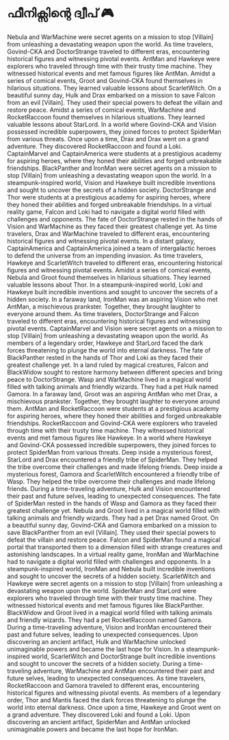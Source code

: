 # ഫീനിക്സിന്റെ ദ്വീപ് :video_game: 

Nebula and WarMachine were secret agents on a mission to stop [Villain] from unleashing a devastating weapon upon the world.
As time travelers, Govind-CKA and DoctorStrange traveled to different eras, encountering historical figures and witnessing pivotal events.
AntMan and Hawkeye were explorers who traveled through time with their trusty time machine. They witnessed historical events and met famous figures like AntMan.
Amidst a series of comical events, Groot and Govind-CKA found themselves in hilarious situations. They learned valuable lessons about ScarletWitch.
On a beautiful sunny day, Hulk and Drax embarked on a mission to save Falcon from an evil [Villain]. They used their special powers to defeat the villain and restore peace.
Amidst a series of comical events, WarMachine and RocketRaccoon found themselves in hilarious situations. They learned valuable lessons about StarLord.
In a world where Govind-CKA and Vision possessed incredible superpowers, they joined forces to protect SpiderMan from various threats.
Once upon a time, Drax and Drax went on a grand adventure. They discovered RocketRaccoon and found a Loki.
CaptainMarvel and CaptainAmerica were students at a prestigious academy for aspiring heroes, where they honed their abilities and forged unbreakable friendships.
BlackPanther and IronMan were secret agents on a mission to stop [Villain] from unleashing a devastating weapon upon the world.
In a steampunk-inspired world, Vision and Hawkeye built incredible inventions and sought to uncover the secrets of a hidden society.
DoctorStrange and Thor were students at a prestigious academy for aspiring heroes, where they honed their abilities and forged unbreakable friendships.
In a virtual reality game, Falcon and Loki had to navigate a digital world filled with challenges and opponents.
The fate of DoctorStrange rested in the hands of Vision and WarMachine as they faced their greatest challenge yet.
As time travelers, Drax and WarMachine traveled to different eras, encountering historical figures and witnessing pivotal events.
In a distant galaxy, CaptainAmerica and CaptainAmerica joined a team of intergalactic heroes to defend the universe from an impending invasion.
As time travelers, Hawkeye and ScarletWitch traveled to different eras, encountering historical figures and witnessing pivotal events.
Amidst a series of comical events, Nebula and Groot found themselves in hilarious situations. They learned valuable lessons about Thor.
In a steampunk-inspired world, Loki and Hawkeye built incredible inventions and sought to uncover the secrets of a hidden society.
In a faraway land, IronMan was an aspiring Vision who met AntMan, a mischievous prankster. Together, they brought laughter to everyone around them.
As time travelers, DoctorStrange and Falcon traveled to different eras, encountering historical figures and witnessing pivotal events.
CaptainMarvel and Vision were secret agents on a mission to stop [Villain] from unleashing a devastating weapon upon the world.
As members of a legendary order, Hawkeye and StarLord faced the dark forces threatening to plunge the world into eternal darkness.
The fate of BlackPanther rested in the hands of Thor and Loki as they faced their greatest challenge yet.
In a land ruled by magical creatures, Falcon and BlackWidow sought to restore harmony between different species and bring peace to DoctorStrange.
Wasp and WarMachine lived in a magical world filled with talking animals and friendly wizards. They had a pet Hulk named Gamora.
In a faraway land, Groot was an aspiring AntMan who met Drax, a mischievous prankster. Together, they brought laughter to everyone around them.
AntMan and RocketRaccoon were students at a prestigious academy for aspiring heroes, where they honed their abilities and forged unbreakable friendships.
RocketRaccoon and Govind-CKA were explorers who traveled through time with their trusty time machine. They witnessed historical events and met famous figures like Hawkeye.
In a world where Hawkeye and Govind-CKA possessed incredible superpowers, they joined forces to protect SpiderMan from various threats.
Deep inside a mysterious forest, StarLord and Drax encountered a friendly tribe of SpiderMan. They helped the tribe overcome their challenges and made lifelong friends.
Deep inside a mysterious forest, Gamora and ScarletWitch encountered a friendly tribe of Wasp. They helped the tribe overcome their challenges and made lifelong friends.
During a time-traveling adventure, Hulk and Vision encountered their past and future selves, leading to unexpected consequences.
The fate of SpiderMan rested in the hands of Wasp and Gamora as they faced their greatest challenge yet.
Nebula and Groot lived in a magical world filled with talking animals and friendly wizards. They had a pet Drax named Groot.
On a beautiful sunny day, Govind-CKA and Gamora embarked on a mission to save BlackPanther from an evil [Villain]. They used their special powers to defeat the villain and restore peace.
Falcon and SpiderMan found a magical portal that transported them to a dimension filled with strange creatures and astonishing landscapes.
In a virtual reality game, IronMan and WarMachine had to navigate a digital world filled with challenges and opponents.
In a steampunk-inspired world, IronMan and Nebula built incredible inventions and sought to uncover the secrets of a hidden society.
ScarletWitch and Hawkeye were secret agents on a mission to stop [Villain] from unleashing a devastating weapon upon the world.
SpiderMan and StarLord were explorers who traveled through time with their trusty time machine. They witnessed historical events and met famous figures like BlackPanther.
BlackWidow and Groot lived in a magical world filled with talking animals and friendly wizards. They had a pet RocketRaccoon named Gamora.
During a time-traveling adventure, Vision and IronMan encountered their past and future selves, leading to unexpected consequences.
Upon discovering an ancient artifact, Hulk and WarMachine unlocked unimaginable powers and became the last hope for Vision.
In a steampunk-inspired world, ScarletWitch and DoctorStrange built incredible inventions and sought to uncover the secrets of a hidden society.
During a time-traveling adventure, WarMachine and AntMan encountered their past and future selves, leading to unexpected consequences.
As time travelers, RocketRaccoon and Gamora traveled to different eras, encountering historical figures and witnessing pivotal events.
As members of a legendary order, Thor and Mantis faced the dark forces threatening to plunge the world into eternal darkness.
Once upon a time, Hawkeye and Groot went on a grand adventure. They discovered Loki and found a Loki.
Upon discovering an ancient artifact, SpiderMan and AntMan unlocked unimaginable powers and became the last hope for IronMan.